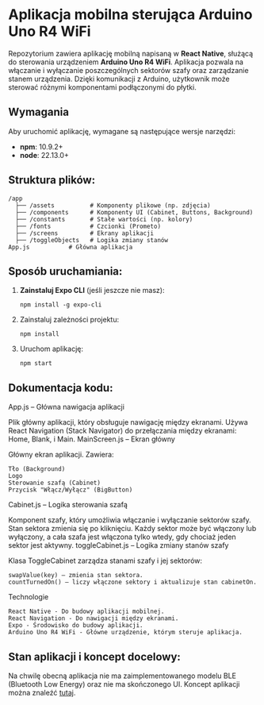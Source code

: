 # Aplikacja mobilna sterująca Arduino Uno R4 WiFi

Repozytorium zawiera aplikację mobilną napisaną w **React Native**, służącą do sterowania urządzeniem **Arduino Uno R4 WiFi**. Aplikacja pozwala na włączanie i wyłączanie poszczególnych sektorów szafy oraz zarządzanie stanem urządzenia. Dzięki komunikacji z Arduino, użytkownik może sterować różnymi komponentami podłączonymi do płytki.

## Wymagania

Aby uruchomić aplikację, wymagane są następujące wersje narzędzi:

- **npm**: 10.9.2+
- **node**: 22.13.0+

## Struktura plików:

    /app
      ├── /assets          # Komponenty plikowe (np. zdjęcia)
      ├── /components      # Komponenty UI (Cabinet, Buttons, Background)
      ├── /constants       # Stałe wartości (np. kolory)
      ├── /fonts           # Czcionki (Prometo)
      ├── /screens         # Ekrany aplikacji
      ├── /toggleObjects   # Logika zmiany stanów
    App.js           # Główna aplikacja

## Sposób uruchamiania:
1. **Zainstaluj Expo CLI** (jeśli jeszcze nie masz):
   ```
   npm install -g expo-cli
2. Zainstaluj zależności projektu:
   ```
   npm install 
4. Uruchom aplikację:
   ```
   npm start

## Dokumentacja kodu:
App.js – Główna nawigacja aplikacji

Plik główny aplikacji, który obsługuje nawigację między ekranami. Używa React Navigation (Stack Navigator) do przełączania między ekranami: Home, Blank, i Main.
MainScreen.js – Ekran główny

Główny ekran aplikacji. Zawiera:

    Tło (Background)
    Logo
    Sterowanie szafą (Cabinet)
    Przycisk "Włącz/Wyłącz" (BigButton)

Cabinet.js – Logika sterowania szafą

Komponent szafy, który umożliwia włączanie i wyłączanie sektorów szafy. Stan sektora zmienia się po kliknięciu. Każdy sektor może być włączony lub wyłączony, a cała szafa jest włączona tylko wtedy, gdy chociaż jeden sektor jest aktywny.
toggleCabinet.js – Logika zmiany stanów szafy

Klasa ToggleCabinet zarządza stanami szafy i jej sektorów:

    swapValue(key) – zmienia stan sektora.
    countTurnedOn() – liczy włączone sektory i aktualizuje stan cabinetOn.

Technologie

    React Native - Do budowy aplikacji mobilnej.
    React Navigation - Do nawigacji między ekranami.
    Expo - Środowisko do budowy aplikacji.
    Arduino Uno R4 WiFi - Główne urządzenie, którym steruje aplikacja.

## Stan aplikacji i koncept docelowy:
Na chwilę obecną aplikacja nie ma zaimplementowanego modelu BLE (Bluetooth Low Energy) oraz nie ma skończonego UI.
Koncept aplikacji można znaleźć [tutaj](https://www.figma.com/design/iZmbK1VegNtcDiAbvrVDdF/ZF-Gablotka-V3?m=auto&t=xKcmbQK0f2CaXZeO-1).
